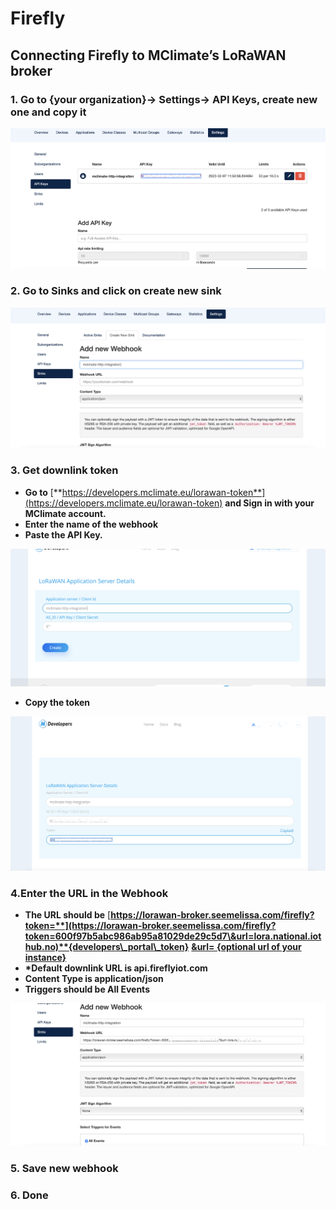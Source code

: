 # Firefly

## **Connecting Firefly to MClimate’s LoRaWAN broker**

### **1. Go to {your o**rganization}-> Settings-> API Keys, create new one and copy it&#x20;

![](<../.gitbook/assets/Screenshot 2022-11-09 at 13.54.08.png>)

### **2. Go to Sinks and click on create new sink**&#x20;

![](<../.gitbook/assets/Screenshot 2022-11-09 at 13.55.10.png>)

### **3. Get downlink token**

* **Go to** [**https://developers.mclimate.eu/lorawan-token**](https://developers.mclimate.eu/lorawan-token) **and Sign in with your MClimate account.**
* **Enter the name of the webhook**
* **Paste the API Key.**

![](<../.gitbook/assets/Screenshot 2022-11-09 at 14.17.17 (1).png>)

* **Copy the token**

![](<../.gitbook/assets/Screenshot 2022-11-09 at 13.55.27.png>)

### 4.Enter the URL in the Webhook

* **The URL should be** [**https://lorawan-broker.seemelissa.com/firefly?token=**](https://lorawan-broker.seemelissa.com/firefly?token=600f97b5abc986ab95a81029de29c5d7\&url=lora.national.iothub.no)**{developers\_portal\_token}** [**\&url= {optional url of your instance}**](https://lorawan-broker.seemelissa.com/firefly?token=600f97b5abc986ab95a81029de29c5d7\&url=lora.national.iothub.no)
* **\*Default downlink URL is api.fireflyiot.com**
* **Content Type is application/json**
* **Triggers should be All Events**

![](<../.gitbook/assets/Screenshot 2022-11-09 at 13.57.03.png>)

### 5. Save new webhook

### 6. Done
